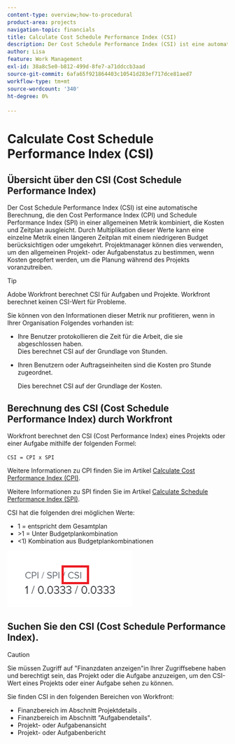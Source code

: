 ```yaml
---
content-type: overview;how-to-procedural
product-area: projects
navigation-topic: financials
title: Calculate Cost Schedule Performance Index (CSI)
description: Der Cost Schedule Performance Index (CSI) ist eine automatische Berechnung, die den Cost Performance Index (CPI) und Schedule Performance Index (SPI) in einer allgemeinen Metrik kombiniert, die Kosten und Zeitplan ausgleicht.
author: Lisa
feature: Work Management
exl-id: 38a8c5e0-b812-499d-8fe7-a71ddccb3aad
source-git-commit: 6afa65f921864403c10541d283ef717dce81aed7
workflow-type: tm+mt
source-wordcount: '340'
ht-degree: 0%

---
```


# Calculate Cost Schedule Performance Index (CSI)

<!--
<p data-mc-conditions="QuicksilverOrClassic.Draft mode">(NOTE: Linked to the product. Do not change link.) </p>
-->

## Übersicht über den CSI (Cost Schedule Performance Index)

Der Cost Schedule Performance Index (CSI) ist eine automatische Berechnung, die den Cost Performance Index (CPI) und Schedule Performance Index (SPI) in einer allgemeinen Metrik kombiniert, die Kosten und Zeitplan ausgleicht. Durch Multiplikation dieser Werte kann eine einzelne Metrik einen längeren Zeitplan mit einem niedrigeren Budget berücksichtigen oder umgekehrt. Projektmanager können dies verwenden, um den allgemeinen Projekt- oder Aufgabenstatus zu bestimmen, wenn Kosten geopfert werden, um die Planung während des Projekts voranzutreiben.

>[!TIP]
>
>Adobe Workfront berechnet CSI für Aufgaben und Projekte. Workfront berechnet keinen CSI-Wert für Probleme.

Sie können von den Informationen dieser Metrik nur profitieren, wenn in Ihrer Organisation Folgendes vorhanden ist:

* Ihre Benutzer protokollieren die Zeit für die Arbeit, die sie abgeschlossen haben.\
  Dies berechnet CSI auf der Grundlage von Stunden.
* Ihren Benutzern oder Auftragseinheiten sind die Kosten pro Stunde zugeordnet. 

  Dies berechnet CSI auf der Grundlage der Kosten.

## Berechnung des CSI (Cost Schedule Performance Index) durch Workfront

Workfront berechnet den CSI (Cost Performance Index) eines Projekts oder einer Aufgabe mithilfe der folgenden Formel:

`CSI = CPI x SPI`

Weitere Informationen zu CPI finden Sie im Artikel [Calculate Cost Performance Index (CPI)](../../../manage-work/projects/project-finances/calculate-cpi.md).

Weitere Informationen zu SPI finden Sie im Artikel [Calculate Schedule Performance Index (SPI)](../../../manage-work/projects/project-finances/calculate-spi.md).

CSI hat die folgenden drei möglichen Werte:

* 1 = entspricht dem Gesamtplan
* \>1 = Unter Budgetplankombination
* &lt;1) Kombination aus Budgetplankombinationen

![](assets/csi-highlighted.png)

## Suchen Sie den CSI (Cost Schedule Performance Index).

>[!CAUTION]
>
>Sie müssen Zugriff auf &quot;Finanzdaten anzeigen&quot;in Ihrer Zugriffsebene haben und berechtigt sein, das Projekt oder die Aufgabe anzuzeigen, um den CSI-Wert eines Projekts oder einer Aufgabe sehen zu können.

Sie finden CSI in den folgenden Bereichen von Workfront:

* Finanzbereich im Abschnitt Projektdetails .
* Finanzbereich im Abschnitt &quot;Aufgabendetails&quot;.
* Projekt- oder Aufgabenansicht
* Projekt- oder Aufgabenbericht
